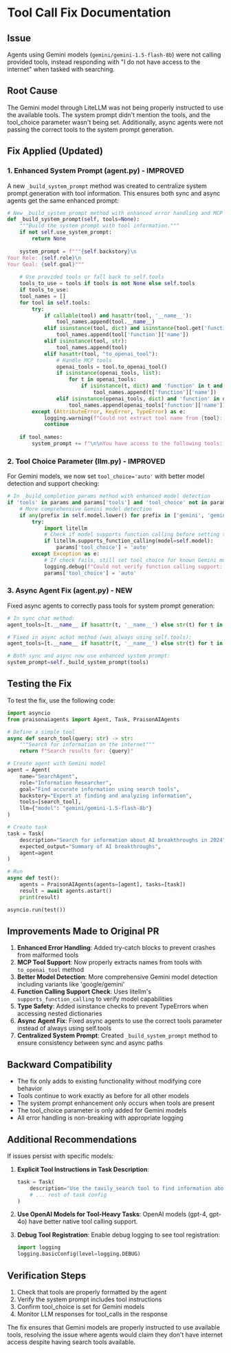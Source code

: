 # Tool Call Fix Documentation

## Issue
Agents using Gemini models (`gemini/gemini-1.5-flash-8b`) were not calling provided tools, instead responding with "I do not have access to the internet" when tasked with searching.

## Root Cause
The Gemini model through LiteLLM was not being properly instructed to use the available tools. The system prompt didn't mention the tools, and the tool_choice parameter wasn't being set. Additionally, async agents were not passing the correct tools to the system prompt generation.

## Fix Applied (Updated)

### 1. Enhanced System Prompt (agent.py) - IMPROVED
A new `_build_system_prompt` method was created to centralize system prompt generation with tool information. This ensures both sync and async agents get the same enhanced prompt:

```python
# New _build_system_prompt method with enhanced error handling and MCP tool support
def _build_system_prompt(self, tools=None):
    """Build the system prompt with tool information."""
    if not self.use_system_prompt:
        return None
        
    system_prompt = f"""{self.backstory}\n
Your Role: {self.role}\n
Your Goal: {self.goal}"""
    
    # Use provided tools or fall back to self.tools
    tools_to_use = tools if tools is not None else self.tools
    if tools_to_use:
    tool_names = []
    for tool in self.tools:
        try:
            if callable(tool) and hasattr(tool, '__name__'):
                tool_names.append(tool.__name__)
            elif isinstance(tool, dict) and isinstance(tool.get('function'), dict) and 'name' in tool['function']:
                tool_names.append(tool['function']['name'])
            elif isinstance(tool, str):
                tool_names.append(tool)
            elif hasattr(tool, "to_openai_tool"):
                # Handle MCP tools
                openai_tools = tool.to_openai_tool()
                if isinstance(openai_tools, list):
                    for t in openai_tools:
                        if isinstance(t, dict) and 'function' in t and 'name' in t['function']:
                            tool_names.append(t['function']['name'])
                elif isinstance(openai_tools, dict) and 'function' in openai_tools:
                    tool_names.append(openai_tools['function']['name'])
        except (AttributeError, KeyError, TypeError) as e:
            logging.warning(f"Could not extract tool name from {tool}: {e}")
            continue
    
    if tool_names:
        system_prompt += f"\n\nYou have access to the following tools: {', '.join(tool_names)}. Use these tools when appropriate to help complete your tasks. Always use tools when they can help provide accurate information or perform actions."
```

### 2. Tool Choice Parameter (llm.py) - IMPROVED
For Gemini models, we now set `tool_choice='auto'` with better model detection and support checking:

```python
# In _build_completion_params method with enhanced model detection
if 'tools' in params and params['tools'] and 'tool_choice' not in params:
    # More comprehensive Gemini model detection
    if any(prefix in self.model.lower() for prefix in ['gemini', 'gemini/', 'google/gemini']):
        try:
            import litellm
            # Check if model supports function calling before setting tool_choice
            if litellm.supports_function_calling(model=self.model):
                params['tool_choice'] = 'auto'
        except Exception as e:
            # If check fails, still set tool_choice for known Gemini models
            logging.debug(f"Could not verify function calling support: {e}. Setting tool_choice anyway.")
            params['tool_choice'] = 'auto'
```

### 3. Async Agent Fix (agent.py) - NEW
Fixed async agents to correctly pass tools for system prompt generation:

```python
# In sync chat method:
agent_tools=[t.__name__ if hasattr(t, '__name__') else str(t) for t in (tools if tools is not None else self.tools)]

# Fixed in async achat method (was always using self.tools):
agent_tools=[t.__name__ if hasattr(t, '__name__') else str(t) for t in (tools if tools is not None else self.tools)]

# Both sync and async now use enhanced system prompt:
system_prompt=self._build_system_prompt(tools)
```

## Testing the Fix

To test the fix, use the following code:

```python
import asyncio
from praisonaiagents import Agent, Task, PraisonAIAgents

# Define a simple tool
async def search_tool(query: str) -> str:
    """Search for information on the internet"""
    return f"Search results for: {query}"

# Create agent with Gemini model
agent = Agent(
    name="SearchAgent",
    role="Information Researcher",
    goal="Find accurate information using search tools",
    backstory="Expert at finding and analyzing information",
    tools=[search_tool],
    llm={"model": "gemini/gemini-1.5-flash-8b"}
)

# Create task
task = Task(
    description="Search for information about AI breakthroughs in 2024",
    expected_output="Summary of AI breakthroughs",
    agent=agent
)

# Run
async def test():
    agents = PraisonAIAgents(agents=[agent], tasks=[task])
    result = await agents.astart()
    print(result)

asyncio.run(test())
```

## Improvements Made to Original PR

1. **Enhanced Error Handling**: Added try-catch blocks to prevent crashes from malformed tools
2. **MCP Tool Support**: Now properly extracts names from tools with `to_openai_tool` method  
3. **Better Model Detection**: More comprehensive Gemini model detection including variants like 'google/gemini'
4. **Function Calling Support Check**: Uses litellm's `supports_function_calling` to verify model capabilities
5. **Type Safety**: Added isinstance checks to prevent TypeErrors when accessing nested dictionaries
6. **Async Agent Fix**: Fixed async agents to use the correct tools parameter instead of always using self.tools
7. **Centralized System Prompt**: Created `_build_system_prompt` method to ensure consistency between sync and async paths

## Backward Compatibility
- The fix only adds to existing functionality without modifying core behavior
- Tools continue to work exactly as before for all other models
- The system prompt enhancement only occurs when tools are present
- The tool_choice parameter is only added for Gemini models
- All error handling is non-breaking with appropriate logging

## Additional Recommendations

If issues persist with specific models:

1. **Explicit Tool Instructions in Task Description**:
   ```python
   task = Task(
       description="Use the tavily_search tool to find information about AI breakthroughs",
       # ... rest of task config
   )
   ```

2. **Use OpenAI Models for Tool-Heavy Tasks**:
   OpenAI models (gpt-4, gpt-4o) have better native tool calling support.

3. **Debug Tool Registration**:
   Enable debug logging to see tool registration:
   ```python
   import logging
   logging.basicConfig(level=logging.DEBUG)
   ```

## Verification Steps

1. Check that tools are properly formatted by the agent
2. Verify the system prompt includes tool instructions
3. Confirm tool_choice is set for Gemini models
4. Monitor LLM responses for tool_calls in the response

The fix ensures that Gemini models are properly instructed to use available tools, resolving the issue where agents would claim they don't have internet access despite having search tools available.

